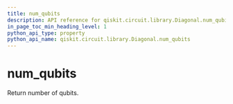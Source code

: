 ```yaml
---
title: num_qubits
description: API reference for qiskit.circuit.library.Diagonal.num_qubits
in_page_toc_min_heading_level: 1
python_api_type: property
python_api_name: qiskit.circuit.library.Diagonal.num_qubits
---
```


# num\_qubits

Return number of qubits.

